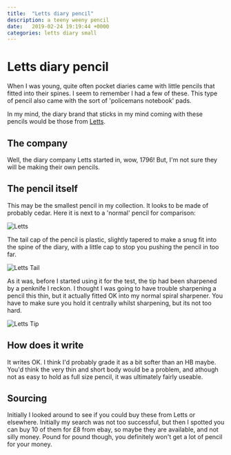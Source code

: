 ```yaml
---
title:  "Letts diary pencil"
description: a teeny weeny pencil
date:   2019-02-24 19:19:44 +0000
categories: letts diary small
---
```


# Letts diary pencil

When I was young, quite often pocket diaries came with little pencils that fitted
into their spines. I seem to remember I had a few of these. This type of pencil also
came with the sort of 'policemans notebook' pads.

In my mind, the diary brand that sticks in my mind coming with these pencils would
be those from [Letts](https://uk.lettsoflondon.com).

## The company

Well, the diary company Letts started in, wow, 1796! But, I'm not sure they will be
making their own pencils.

## The pencil itself

This may be the smallest pencil in my collection. It looks to be made of probably cedar.
Here it is next to a 'normal' pencil for comparison:

![Letts]({{site.url}}/images/letts.jpg)

The tail cap of the pencil is plastic, slightly tapered to make a snug fit into the spine
of the diary, with a little cap to stop you pushing the pencil in too far.

![Letts Tail]({{site.url}}/images/letts_tail.jpg)

As it was, before I started using it for the test, the tip had been sharpened by a penknife
I reckon. I thought I was going to have trouble sharpening a pencil this thin, but it actually
fitted OK into my normal spiral sharpener. You have to make sure you hold it centrally whilst
sharpening, but its not too hard.

![Letts Tip]({{site.url}}/images/letts_tip.jpg)

## How does it write

It writes OK. I think I'd probably grade it as a bit softer than an HB maybe. You'd think the
very thin and short body would be a problem, and athough not as easy to hold as full size
pencil, it was ultimately fairly useable.

## Sourcing

Initially I looked around to see if you could buy these from Letts or elsewhere. Initially my
search was not too successful, but then I spotted you can buy 10 of them for £8 from ebay, so
maybe they are available, and not silly money. Pound for pound though, you definitely won't
get a lot of pencil for your money.
